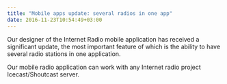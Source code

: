 ```yaml
---
title: "Mobile apps update: several radios in one app"
date: 2016-11-23T10:54:49+03:00
---
```


Our designer of the Internet Radio mobile application has received a significant update, the most important feature of which is the ability to have several radio stations in one application.

Our mobile radio application can work with any Internet radio project Icecast/Shoutcast server.
